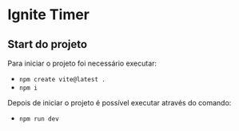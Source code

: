 # Ignite Timer

## Start do projeto

Para iniciar o projeto foi necessário executar:
- `npm create vite@latest .`
- `npm i`

Depois de iniciar o projeto é possível executar através do comando:
- `npm run dev`